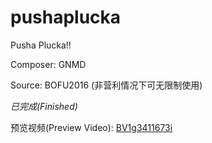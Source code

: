# pushaplucka

Pusha Plucka!!

Composer: GNMD

Source: BOFU2016 (非营利情况下可无限制使用)

*已完成(Finished)*

预览视频(Preview Video): [BV1g3411673i](https://www.bilibili.com/video/BV1g3411673i)

